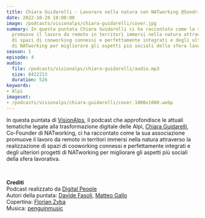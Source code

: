 ```yaml
---
title: Chiara Guidarelli - Lavorare nella natura con NATworking @Sondrio
date: 2022-10-20 18:00:00
image: /podcasts/visionalps/chiara-guidarelli/cover.jpg
summary: In questa puntata Chiara Guidarelli ci ha raccontato come la sua associazione
  promuove il lavoro da remoto in territori immersi nella natura attraverso la realizzazione
  di spazi di cooworking connessi e perfettamente integrati e degli ulteriori progetti
  di NATworking per migliorare gli aspetti più sociali della sfera lavorativa.
season: 1
episode: 4
audio:
  file: /podcasts/visionalps/chiara-guidarelli/audio.mp3
  size: 8422213
  duration: 526
keywords:
- Alpi
imageset:
- /podcasts/visionalps/chiara-guidarelli/cover.1000x1000.webp
---
```


In questa puntata di [VisionAlps](https://www.visionalps.com/), il podcast che approfondisce le attuali tematiche legate alla trasformazione digitale delle Alpi, [Chiara Guidarelli](https://www.linkedin.com/in/chiara-guidarelli-36406a149), Co-Founder di NATworking, ci ha raccontato come la sua associazione promuove il lavoro da remoto in territori immersi nella natura attraverso la realizzazione di spazi di cooworking connessi e perfettamente integrati e degli ulteriori progetti di NATworking per migliorare gli aspetti più sociali della sfera lavorativa.

<br>

**Crediti**<br>
Podcast realizzato da [Digital People](https://w3id.org/digitalpeople)<br>
Autori della puntata: [Davide Fasoli](https://www.linkedin.com/in/davide-fasoli-2b3246179/), [Matteo Gallo](https://www.linkedin.com/in/matteo-gallo-4a5ab31a8/)<br>
Copertina: [Florian Zyba](https://www.linkedin.com/in/florian-zyba/)<br>
Musica: [penguinmusic](https://pixabay.com/users/penguinmusic-24940186/)